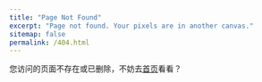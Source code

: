 ```yaml
---
title: "Page Not Found"
excerpt: "Page not found. Your pixels are in another canvas."
sitemap: false
permalink: /404.html
---
```


您访问的页面不存在或已删除，不妨去[首页](/)看看？

<script type="text/javascript">
  window.location.href = "/";
</script>
